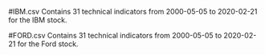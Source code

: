 #IBM.csv
Contains 31 technical indicators from 2000-05-05 to 2020-02-21 for the IBM stock.

#FORD.csv
Contains 31 technical indicators from 2000-05-05 to 2020-02-21 for the Ford stock.
